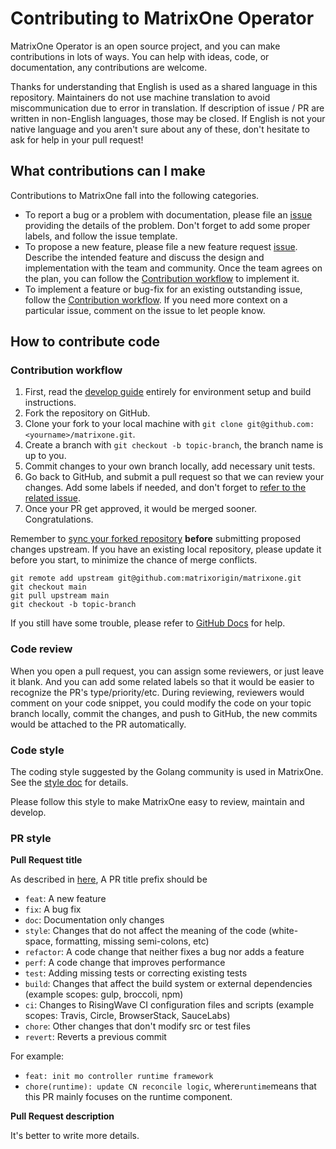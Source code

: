# Contributing to MatrixOne Operator

MatrixOne Operator is an open source project, and you can make contributions in lots of ways. You can help with ideas, code, or documentation, any contributions are welcome.

Thanks for understanding that English is used as a shared language in this repository. Maintainers do not use machine translation to avoid miscommunication due to error in translation. If description of issue / PR are written in non-English languages, those may be closed. If English is not your native language and you aren't sure about any of these, don't hesitate to ask for help in your pull request!

## What contributions can I make

Contributions to MatrixOne fall into the following categories.
* To report a bug or a problem with documentation, please file an [issue](https://github.com/matrixorigin/matrixone-operator/issues/new/choose) providing the details of the problem. Don't forget to add some proper labels, and follow the issue template.
* To propose a new feature, please file a new feature request [issue](https://github.com/matrixorigin/matrixone-operator/issues/new/choose). Describe the intended feature and discuss the design and implementation with the team and community. Once the team agrees on the plan, you can follow the [Contribution workflow](https://github.com/matrixorigin/matrixone-operator/blob/main/CONTRIBUTING.md#contribution-workflow) to implement it.
* To implement a feature or bug-fix for an existing outstanding issue, follow the [Contribution workflow](https://github.com/matrixorigin/matrixone-operator/blob/main/CONTRIBUTING.md#contribution-workflow). If you need more context on a particular issue, comment on the issue to let people know.

## How to contribute code

### Contribution workflow

1. First, read the [develop guide](https://github.com/matrixorigin/matrixone-operator/blob/main/docs/dev_guide.md) entirely for environment setup and build instructions.
2. Fork the repository on GitHub.
3. Clone your fork to your local machine with `git clone git@github.com:<yourname>/matrixone.git`.
4. Create a branch with `git checkout -b topic-branch`, the branch name is up to you.
5. Commit changes to your own branch locally, add necessary unit tests.
6. Go back to GitHub, and submit a pull request so that we can review your changes. Add some labels if needed, and don't forget to [refer to the related issue](https://docs.github.com/en/issues/tracking-your-work-with-issues/linking-a-pull-request-to-an-issue).
7. Once your PR get approved, it would be merged sooner. Congratulations.
   
Remember to [sync your forked repository](https://docs.github.com/en/get-started/quickstart/fork-a-repo#keep-your-fork-synced) **before** submitting proposed changes upstream. If you have an existing local repository, please update it before you start, to minimize the chance of merge conflicts.

```shell
git remote add upstream git@github.com:matrixorigin/matrixone.git
git checkout main
git pull upstream main
git checkout -b topic-branch
```

If you still have some trouble, please refer to [GitHub Docs](https://docs.github.com/en) for help.

### Code review

When you open a pull request, you can assign some reviewers, or just leave it blank. And you can add some related labels so that it would be easier to recognize the PR's type/priority/etc. During reviewing, reviewers would comment on your code snippet, you could modify the code on your topic branch locally, commit the changes, and push to GitHub, the new commits would be attached to the PR automatically.

### Code style

The coding style suggested by the Golang community is used in MatrixOne. See the [style doc](https://github.com/golang/go/wiki/CodeReviewComments) for details.

Please follow this style to make MatrixOne easy to review, maintain and develop.

### PR style

**Pull Request title**

As described in [here](https://github.com/commitizen/conventional-commit-types/blob/master/index.json), A PR title prefix should be

- `feat`: A new feature
- `fix`: A bug fix
- `doc`: Documentation only changes
- `style`: Changes that do not affect the meaning of the code (white-space, formatting, missing semi-colons, etc)
- `refactor`: A code change that neither fixes a bug nor adds a feature
- `perf`: A code change that improves performance
- `test`: Adding missing tests or correcting existing tests
- `build`: Changes that affect the build system or external dependencies (example scopes: gulp, broccoli, npm)
- `ci`: Changes to RisingWave CI configuration files and scripts (example scopes: Travis, Circle, BrowserStack, SauceLabs)
- `chore`: Other changes that don't modify src or test files
- `revert`: Reverts a previous commit

For example:

- `feat: init mo controller runtime framework`
- `chore(runtime): update CN reconcile logic`, where`runtime`means that this PR mainly focuses on the runtime component.

**Pull Request description**

It's better to write more details.
